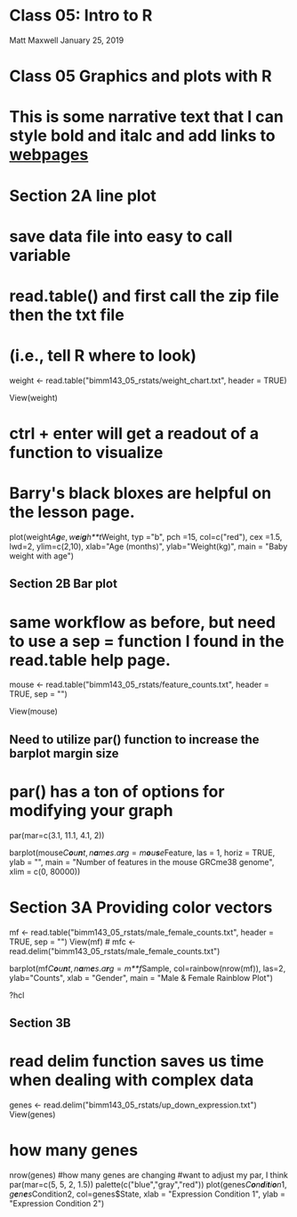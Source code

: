 Class 05: Intro to R
================
Matt Maxwell
January 25, 2019

Class 05 Graphics and plots with R
==================================

This is some narrative text that I can style **bold** and **italc** and add links to [webpages]()
=================================================================================================

Section 2A line plot
====================

save data file into easy to call variable
=========================================

read.table() and first call the zip file then the txt file
==========================================================

(i.e., tell R where to look)
============================

weight &lt;- read.table("bimm143\_05\_rstats/weight\_chart.txt", header = TRUE)

View(weight)

ctrl + enter will get a readout of a function to visualize
==========================================================

Barry's black bloxes are helpful on the lesson page.
====================================================

plot(weight*A**g**e*, *w**e**i**g**h**t*Weight, typ ="b", pch =15, col=c("red"), cex =1.5, lwd=2, ylim=c(2,10), xlab="Age (months)", ylab="Weight(kg)", main = "Baby weight with age")

Section 2B Bar plot
-------------------

same workflow as before, but need to use a sep = function I found in the read.table help page.
==============================================================================================

mouse &lt;- read.table("bimm143\_05\_rstats/feature\_counts.txt", header = TRUE, sep = "")

View(mouse)

Need to utilize par() function to increase the barplot margin size
------------------------------------------------------------------

par() has a ton of options for modifying your graph
===================================================

par(mar=c(3.1, 11.1, 4.1, 2))

barplot(mouse*C**o**u**n**t*, *n**a**m**e**s*.*a**r**g* = *m**o**u**s**e*Feature, las = 1, horiz = TRUE, ylab = "", main = "Number of features in the mouse GRCme38 genome", xlim = c(0, 80000))

Section 3A Providing color vectors
==================================

mf &lt;- read.table("bimm143\_05\_rstats/male\_female\_counts.txt", header = TRUE, sep = "") View(mf) \# mfc &lt;- read.delim("bimm143\_05\_rstats/male\_female\_counts.txt")

barplot(mf*C**o**u**n**t*, *n**a**m**e**s*.*a**r**g* = *m**f*Sample, col=rainbow(nrow(mf)), las=2, ylab="Counts", xlab = "Gender", main = "Male & Female Rainblow Plot")

?hcl

Section 3B
----------

read delim function saves us time when dealing with complex data
================================================================

genes &lt;- read.delim("bimm143\_05\_rstats/up\_down\_expression.txt") View(genes)

how many genes
==============

nrow(genes) \#how many genes are changing \#want to adjust my par, I think par(mar=c(5, 5, 2, 1.5)) palette(c("blue","gray","red")) plot(genes*C**o**n**d**i**t**i**o**n*1, *g**e**n**e**s*Condition2, col=genes$State, xlab = "Expression Condition 1", ylab = "Expression Condition 2")
